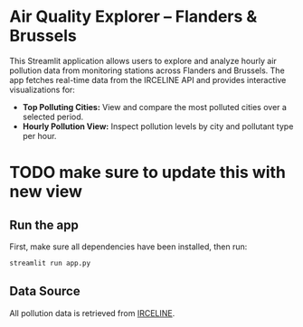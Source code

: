 # Air Quality Explorer – Flanders & Brussels

This Streamlit application allows users to explore and analyze hourly air pollution data from monitoring stations across Flanders and Brussels. The app fetches real-time data from the IRCELINE API and provides interactive visualizations for:

- **Top Polluting Cities:** View and compare the most polluted cities over a selected period.
- **Hourly Pollution View:** Inspect pollution levels by city and pollutant type per hour.
# TODO make sure to update this with new view

## Run the app

First, make sure all dependencies have been installed, then run:

```bash
streamlit run app.py
```

## Data Source
All pollution data is retrieved from [IRCELINE](https://www.irceline.be/en/documentation/open-data).